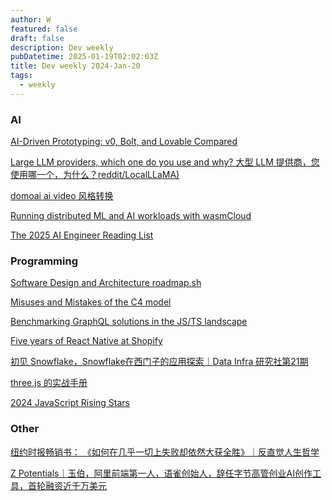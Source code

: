 ```yaml
---
author: W
featured: false
draft: false
description: Dev weekly
pubDatetime: 2025-01-19T02:02:03Z
title: Dev weekly 2024-Jan-20
tags:
  - weekly
---
```


### AI

[]()

[]()

[]()

[]()

[]()

[]()

[]()

[]()

[]()

[AI-Driven Prototyping: v0, Bolt, and Lovable Compared](https://addyo.substack.com/p/ai-driven-prototyping-v0-bolt-and)

[Large LLM providers, which one do you use and why? 大型 LLM 提供商，您使用哪一个，为什么？reddit/LocalLLaMA)](https://www.reddit.com/r/LocalLLaMA/comments/1fhv2t0/large_llm_providers_which_one_do_you_use_and_why/)

[domoai ai video 风格转换](https://www.domoai.app/zh-Hant/home?utm_source=pocket_saves)

[Running distributed ML and AI workloads with wasmCloud](https://wasmcloud.com/blog/2025-01-15-running-distributed-ml-and-ai-workloads-with-wasmcloud/)

[The 2025 AI Engineer Reading List](https://www.latent.space/p/2025-papers)

[]()

[]()

[]()

[]()

### Programming

[Software Design and Architecture roadmap.sh](https://roadmap.sh/software-design-architecture)

[Misuses and Mistakes of the C4 model](https://www.workingsoftware.dev/misuses-and-mistakes-of-the-c4-model/)

[Benchmarking GraphQL solutions in the JS/TS landscape](https://tomekdev.com/posts/benchmarking-graphql-solutions-in-the-js-ts-landscape)

[Five years of React Native at Shopify](https://shopify.engineering/five-years-of-react-native-at-shopify)

[初见 Snowflake，Snowflake在西门子的应用探索｜Data Infra 研究社第21期](https://www.bilibili.com/video/BV1N2sUePEM1/?spm_id_from=333.337.search-card.all.click&utm_source=pocket_saves&vd_source=da1418029b9e64c9c06a4e0f34e780c7)

[three.js 的实战手册](https://discoverthreejs.com/zh/)

[2024 JavaScript Rising Stars](https://risingstars.js.org/2024/en)

[]()

[]()

[]()

[]()

[]()

[]()

[]()

### Other

[纽约时报畅销书： 《如何在几乎一切上失败却依然大获全胜》｜反直觉人生哲学](https://mp.weixin.qq.com/s?__biz=MzkzMzM0MDgwNQ%3D%3D&abtest_cookie=AAACAA%3D%3D&ascene=56&chksm=c3c1808fd6c4c2dc9bc6b4b8502132291eb65af5c4f7dfd336898341c4bbe8ef1f1346485854&clicktime=1736989442&countrycode=CN&devicetype=android-34&enterid=1736989442&exportkey=n_ChQIAhIQOE52zFk3rA6D7HRrcfObyhLjAQIE97dBBAEAAAAAAKV0GhGsb6IAAAAOpnltbLcz9gKNyK89dVj0W7xqPeigP5X7fE3ZuyFxkyfwznqh86rtDdjnms9sFZT%2BOFKfgNlKmdPWGvyJPhWwEkM9KHzMFTLxLOiQZhq6By9INKyWHZ1x1RnYFXqeSa2VwIXgXCDAJ2n7VOgf5413tKtORQotfia2zq5K6mGLnauoTf%2BXSJAi%2FCtTB%2Fbb6AfoJnktEwbnbbvcAU6uWHuj%2F18vT33%2BtDLGxcZBhi%2FgXxxujGxizGEDO3t8CeTOjnBlytNP2biGFOZLA7Fi&fasttmpl_flag=0&fasttmpl_fullversion=7560673-zh_CN-zip&fasttmpl_type=0&finder_biz_enter_id=4&flutter_pos=6&idx=1&lang=zh_CN&mid=2247491008&nettype=WIFI&pass_ticket=gwlKwlBCAMmvOZz1ryoLEh1YrOrB7LeAv3P%2BxZOHosA%2BLNiQoW92sKvoCoqkFDji&ranksessionid=1736989181&realreporttime=1736989442204&scene=90&session_us=gh_ae80b0b4452f&sessionid=1736989044&sn=1a733ffff5efb5e888991843d6efeeec&subscene=93&utm_source=pocket_reader&version=28003836&wx_header=3&xtrack=1)

[Z Potentials｜玉伯，阿里前端第一人，语雀创始人，辞任字节高管创业AI创作工具，首轮融资近千万美元](https://mp.weixin.qq.com/s?__biz=MzI4NTgxMDk1NA%3D%3D&abtest_cookie=AAACAA%3D%3D&ascene=56&chksm=ea7ea6422b441d4b5bf26bb4568d6d33acb1fc1589ef73837c1ece0f20d8c0a0c51edc82518f&clicktime=1736917069&countrycode=CN&devicetype=android-34&enterid=1736917069&exportkey=n_ChQIAhIQZVcCdle905fbLW4ydao0QhLjAQIE97dBBAEAAAAAADZdEx8F2HQAAAAOpnltbLcz9gKNyK89dVj0kxtXDaO%2BBSPFX%2Fhs823F2e5KJNYFq1Rz5pYdNcZUTl8ze6iHSQYGcq24ZDj4Q6Kt%2FXQxvYF%2BO8NYOYNUMUeFRjL9lOINW18Q85tnqFV9HZd%2Fw6j7vKPpGmv4Mx%2B5YQV%2Faz%2F5GG0T6DlgpM%2FNNAMGrFnSp4BN6MmkQbmu6zvtUJi63CeblM1H31Ymlqv3PVJTLpHS7lcqJxo%2F6v%2FZBfYBS%2FTHiRMMZmuaV%2FC838G1%2BnyoJ%2BQagBU8jNls8kMx&fasttmpl_flag=0&fasttmpl_fullversion=7557787-zh_CN-zip&fasttmpl_type=0&finder_biz_enter_id=4&flutter_pos=3&idx=1&lang=zh_CN&mid=2247504360&nettype=3gnet&pass_ticket=UM5IzNl143RTqcaUKh%2FGcFP14WbH2NyjJJY5aNCOxgz25c1wVBgYFIsYxv%2B5EXU3&ranksessionid=1736917050&realreporttime=1736917069856&scene=90&session_us=gh_56d462c1a72f&sessionid=1736917047&sn=d67750e909b93274755f434a2e031607&subscene=93&utm_source=pocket_reader&version=28003836&wx_header=3&xtrack=1)

[]()

[]()

[]()

[]()

[]()

[]()

[]()

[]()

[]()

[]()

[]()

[]()

[]()

[]()

[]()

[]()

[]()

[]()

[]()

[]()

[]()

[]()

[]()

[]()

[]()

[]()

[]()

[]()

[]()

[]()

[]()

[]()

[]()

[]()

[]()

[]()

[]()

[]()

[]()

[]()

[]()

[]()

[]()

[]()

[]()

[]()

[]()

[]()

[]()

[]()

[]()

[]()

[]()

[]()

[]()

[]()

[]()

[]()

[]()

[]()

[]()

[]()

[]()

[]()

[]()

[]()

[]()

[]()

[]()

[]()

[]()

[]()

[]()

[]()

[]()

[]()

[]()

[]()

[]()

[]()

[]()

[]()

[]()

[]()

[]()

[]()

[]()

[]()

[]()

[]()

[]()

[]()

[]()

[]()

[]()

[]()

[]()

[]()
